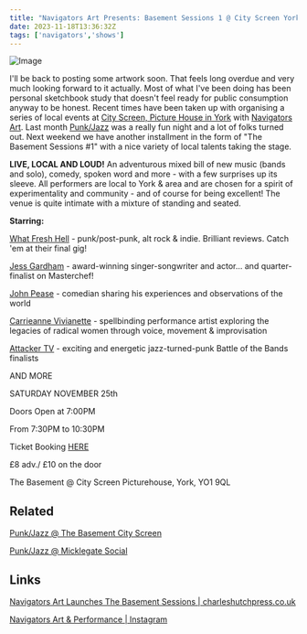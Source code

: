 ```yaml
---
title: "Navigators Art Presents: Basement Sessions 1 @ City Screen York (25th Nov 2023)"
date: 2023-11-18T13:36:32Z
tags: ['navigators','shows']
---
```

![Image](/2023-11-18-navigators-art-basement-sessions-1-city-screen/2023-11-06--NA-Basement-November-flyer-blue-1080x1350-300dpi.png)

I'll be back to posting some artwork soon. That feels long overdue and very much looking forward to it actually. Most of what I've been doing has been personal sketchbook study that doesn't feel ready for public consumption anyway to be honest. Recent times have been taken up with organising a series of local events at [City Screen, Picture House in York](https://www.instagram.com/cityscreenyork) with [Navigators Art](https://www.instagram.com/navigatorsart). Last month [Punk/Jazz](/posts/2023-10-11-navigators-art-punk-jazz-basement-city-screen/) was a really fun night and a lot of folks turned out. Next weekend we have another installment in the form of "The Basement Sessions #1" with a nice variety of local talents taking the stage.

**LIVE, LOCAL AND LOUD!**
An adventurous mixed bill of new music (bands and solo), comedy, spoken word and more - with a few surprises up its sleeve.
All performers are local to York & area and are chosen for a spirit of experimentality and community - and of course for being excellent!
The venue is quite intimate with a mixture of standing and seated. 

**Starring:**

[What Fresh Hell](https://www.facebook.com/whatfreshhellband/) - punk/post-punk, alt rock & indie. Brilliant reviews. Catch 'em at their final gig!

[Jess Gardham](https://jessgardham.co.uk) - award-winning singer-songwriter and actor... and quarter-finalist on Masterchef!

[John Pease](https://www.instagram.com/ps_and_qs) - comedian sharing his experiences and observations of the world

[Carrieanne Vivianette](https://cvivartsfineart.wordpress.com) - spellbinding performance artist exploring the legacies of radical women through voice, movement & improvisation 

[Attacker TV](https://www.instagram.com/atkrtv) - exciting and energetic jazz-turned-punk Battle of the Bands finalists

AND MORE

SATURDAY NOVEMBER 25th

Doors Open at 7:00PM

From 7:30PM to 10:30PM

Ticket Booking [HERE](https://bit.ly/nav-base-1) 

£8 adv./ £10 on the door

The Basement @ City Screen Picturehouse, York, YO1 9QL

## Related

[Punk/Jazz @ The Basement City Screen](/posts/2023-10-11-navigators-art-punk-jazz-basement-city-screen/)

[Punk/Jazz @ Micklegate Social](/posts/2023-09-28-navigators-art-punk-jazz-micklegate-fossgate-socials/)

## Links

[Navigators Art Launches The Basement Sessions | charleshutchpress.co.uk](https://charleshutchpress.co.uk/navigators-art-performance-launches-basement-sessions-of-music-spoken-word-comedy-at-city-screen-picturehouse/)

[Navigators Art & Performance | Instagram](https://www.instagram.com/navigatorsart)
